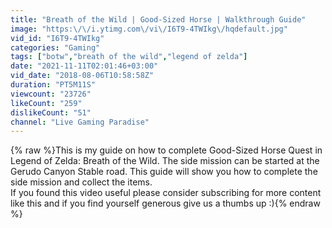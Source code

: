 ```yaml
---
title: "Breath of the Wild | Good-Sized Horse | Walkthrough Guide"
image: "https:\/\/i.ytimg.com\/vi\/I6T9-4TWIkg\/hqdefault.jpg"
vid_id: "I6T9-4TWIkg"
categories: "Gaming"
tags: ["botw","breath of the wild","legend of zelda"]
date: "2021-11-11T02:01:46+03:00"
vid_date: "2018-08-06T10:58:58Z"
duration: "PT5M11S"
viewcount: "23726"
likeCount: "259"
dislikeCount: "51"
channel: "Live Gaming Paradise"
---
```

{% raw %}This is my guide on how to complete Good-Sized Horse Quest in Legend of Zelda: Breath of the Wild. The side mission can be started at the Gerudo Canyon Stable road. This guide will show you how to complete the side mission and collect the items.<br />If you found this video useful please consider subscribing for more content like this and if you find yourself generous give us a thumbs up :){% endraw %}
